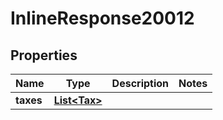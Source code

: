 

# InlineResponse20012

## Properties

Name | Type | Description | Notes
------------ | ------------- | ------------- | -------------
**taxes** | [**List&lt;Tax&gt;**](Tax.md) |  | 



